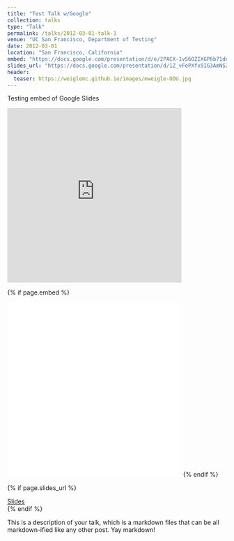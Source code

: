 ```yaml
---
title: "Test Talk w/Google"
collection: talks
type: "Talk"
permalink: /talks/2012-03-01-talk-1
venue: "UC San Francisco, Department of Testing"
date: 2012-03-01
location: "San Francisco, California"
embed: "https://docs.google.com/presentation/d/e/2PACX-1vS6OZIXGP6b71dnJQFLKQEBEJv3Zh8xK6y1g0MsynWgQ7FgVH220NYekYheUmHIFUwKMKQM5CHhBtqh/embed?start=false&loop=false&delayms=3000"
slides_url: "https://docs.google.com/presentation/d/1Z_vFePXfx9IG3AmNS2lJIdAVGicLnDZEpH6dqMQVeg8/preview"
header:
  teaser: https://weiglemc.github.io/images/mweigle-ODU.jpg
---
```


<p>Testing embed of Google Slides</p>

<iframe src="https://docs.google.com/presentation/d/e/2PACX-1vS6OZIXGP6b71dnJQFLKQEBEJv3Zh8xK6y1g0MsynWgQ7FgVH220NYekYheUmHIFUwKMKQM5CHhBtqh/embed?start=false&loop=false&delayms=3000" 
        frameborder="0" width="400" height="400" allowfullscreen="true" mozallowfullscreen="true" webkitallowfullscreen="true"></iframe>

 {% if page.embed %}
 <div><iframe src="{{ page.embed }}" frameborder="0" width="400" height="400" allowfullscreen="true" mozallowfullscreen="true" webkitallowfullscreen="true"></iframe>
 {% endif %}
  
 {% if page.slides_url %}
  <div><a href="{{ page.slides_url }}">Slides</a> </div>
  {% endif %}

This is a description of your talk, which is a markdown files that can be all markdown-ified like any other post. Yay markdown!
